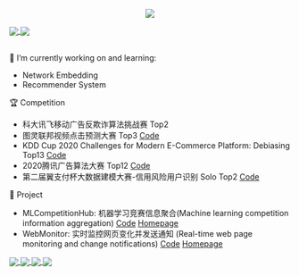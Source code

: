 <p align="center"> 
 <img src="https://profile-counter.glitch.me/LogicJake/count.svg"/>
</p>

<a href="https://github.com/LogicJake">
  <img align="center" src="https://github-readme-stats-teal.vercel.app/api?username=LogicJake&show_icons=truet&include_all_commits=True&hide=contribs"/>
</a>

<a href="https://github.com/LogicJake">
  <img align="center" src="https://github-readme-stats-teal.vercel.app/api/top-langs/?username=LogicJake&layout=compact" />
</a>

<br>
<br>

🔭 I’m currently working on and learning:
  - Network Embedding
  - Recommender System

:trophy: Competition
  - 科大讯飞移动广告反欺诈算法挑战赛 Top2
  - 图灵联邦视频点击预测大赛 Top3 [Code](https://github.com/LogicJake/tuling-video-click-top3)
  - KDD Cup 2020 Challenges for Modern E-Commerce Platform: Debiasing Top13 [Code](https://github.com/LogicJake/2020_KDD_Debiasing_TOP13)
  - 2020腾讯广告算法大赛 Top12 [Code](https://github.com/LogicJake/Tencent_Ads_Algo_2020_TOP12)
  - 第二届翼支付杯大数据建模大赛-信用风险用户识别 Solo Top2 [Code](https://github.com/LogicJake/2020-yizhifu-credit-risk-user-identification-Top2)

:wrench: Project
  - MLCompetitionHub: 机器学习竞赛信息聚合(Machine learning competition information aggregation) [Code](https://github.com/LogicJake/MLCompetitionHub) [Homepage](https://www.logicjake.xyz/MLCompetitionHub/)
  - WebMonitor: 实时监控网页变化并发送通知
(Real-time web page monitoring and change notifications) [Code](https://github.com/LogicJake/WebMonitor) [Homepage](https://www.logicjake.xyz/WebMonitor)



<a href="https://github.com/LogicJake/2020_KDD_Debiasing_TOP13">
  <img align="center" src="https://github-readme-stats-teal.vercel.app/api/pin/?username=LogicJake&repo=2020_KDD_Debiasing_TOP13&theme=" />
</a>

<a href="https://github.com/LogicJake/Tencent_Ads_Algo_2020_TOP12">
  <img align="center" src="https://github-readme-stats-teal.vercel.app/api/pin/?username=LogicJake&repo=Tencent_Ads_Algo_2020_TOP12&theme=" />
</a>

<a href="https://github.com/LogicJake/2020-yizhifu-credit-risk-user-identification-Top2">
  <img align="center" src="https://github-readme-stats-teal.vercel.app/api/pin/?username=LogicJake&repo=2020-yizhifu-credit-risk-user-identification-Top2&theme=" />
</a>

<a href="https://github.com/LogicJake/tuling-video-click-top3">
  <img align="center" src="https://github-readme-stats-teal.vercel.app/api/pin/?username=LogicJake&repo=tuling-video-click-top3&theme=" />
</a>
